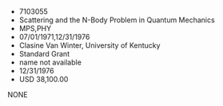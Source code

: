 * 7103055
* Scattering and the N-Body Problem in Quantum Mechanics
* MPS,PHY
* 07/01/1971,12/31/1976
* Clasine Van Winter, University of Kentucky
* Standard Grant
*   name not available
* 12/31/1976
* USD 38,100.00

NONE